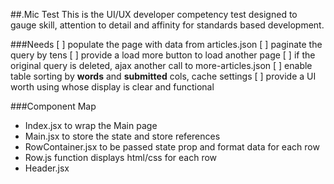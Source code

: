 ##.Mic Test
This is the UI/UX developer competency test designed to gauge skill, attention to detail and affinity for standards based development.

###Needs
[ ] populate the page with data from articles.json
[ ] paginate the query by tens
[ ] provide a load more button to load another page
[ ] if the original query is deleted, ajax another call to more-articles.json
[ ] enable table sorting by **words** and **submitted** cols, cache settings
[ ] provide a UI worth using whose display is clear and functional

###Component Map
* Index.jsx to wrap the Main page
* Main.jsx to store the state and store references
* RowContainer.jsx to be passed state prop and format data for each row
* Row.js function displays html/css for each row
* Header.jsx
